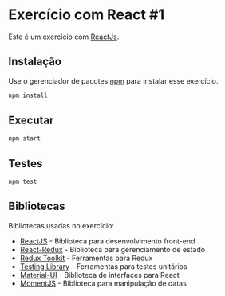 # Exercício com React #1

Este é um exercício com [ReactJs](https://reactjs.org/).

## Instalação

Use o gerenciador de pacotes [npm](https://www.npmjs.com/) para instalar esse exercício.

```bash
npm install
```

## Executar

```bash
npm start
```

## Testes

```bash
npm test
```

## Bibliotecas

Bibliotecas usadas no exercício:
- [ReactJS](https://reactjs.org/) - Biblioteca para desenvolvimento front-end
- [React-Redux](https://react-redux.js.org/) - Biblioteca para gerenciamento de estado
- [Redux Toolkit](https://redux-toolkit.js.org/) - Ferramentas para Redux
- [Testing Library](https://testing-library.com/) - Ferramentas para testes unitários
- [Material-UI](https://material-ui.com/) - Biblioteca de interfaces para React
- [MomentJS](https://momentjs.com/) -  Biblioteca para manipulação de datas



